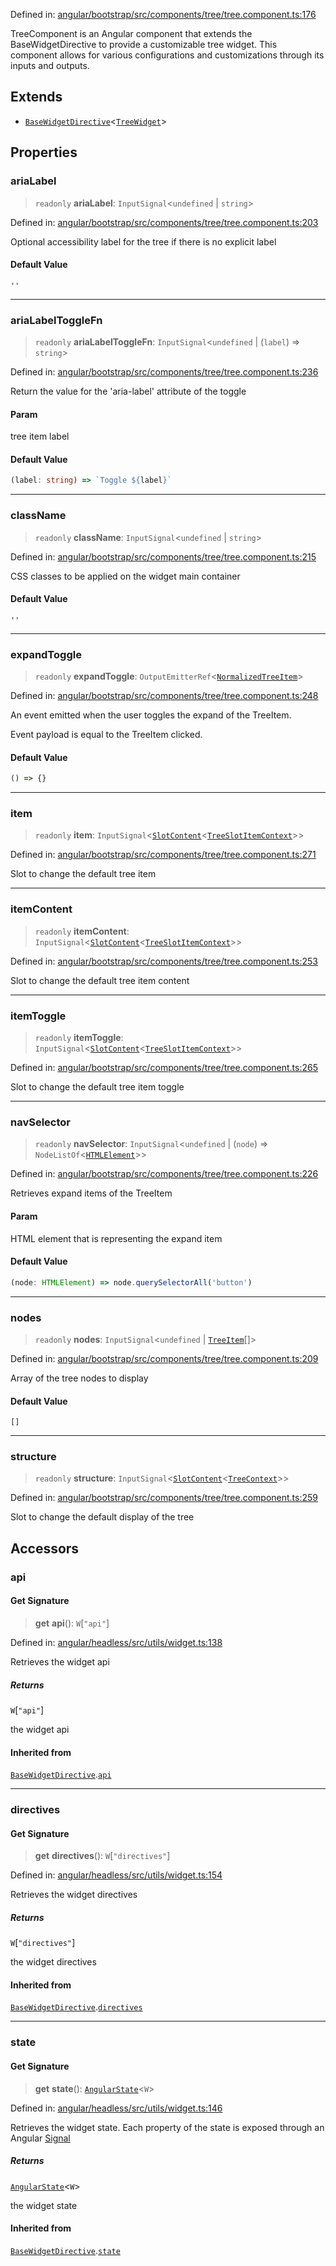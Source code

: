 Defined in: [angular/bootstrap/src/components/tree/tree.component.ts:176](https://github.com/AmadeusITGroup/AgnosUI/blob/813f49c892d842140337282d45e02401e2dccce2/angular/bootstrap/src/components/tree/tree.component.ts#L176)

TreeComponent is an Angular component that extends the BaseWidgetDirective
to provide a customizable tree widget. This component allows for various
configurations and customizations through its inputs and outputs.

## Extends

- [`BaseWidgetDirective`](BaseWidgetDirective.md)\<[`TreeWidget`](../type-aliases/TreeWidget.md)\>

## Properties

### ariaLabel

> `readonly` **ariaLabel**: `InputSignal`\<`undefined` \| `string`\>

Defined in: [angular/bootstrap/src/components/tree/tree.component.ts:203](https://github.com/AmadeusITGroup/AgnosUI/blob/813f49c892d842140337282d45e02401e2dccce2/angular/bootstrap/src/components/tree/tree.component.ts#L203)

Optional accessibility label for the tree if there is no explicit label

#### Default Value

`''`

***

### ariaLabelToggleFn

> `readonly` **ariaLabelToggleFn**: `InputSignal`\<`undefined` \| (`label`) => `string`\>

Defined in: [angular/bootstrap/src/components/tree/tree.component.ts:236](https://github.com/AmadeusITGroup/AgnosUI/blob/813f49c892d842140337282d45e02401e2dccce2/angular/bootstrap/src/components/tree/tree.component.ts#L236)

Return the value for the 'aria-label' attribute of the toggle

#### Param

tree item label

#### Default Value

```ts
(label: string) => `Toggle ${label}`
```

***

### className

> `readonly` **className**: `InputSignal`\<`undefined` \| `string`\>

Defined in: [angular/bootstrap/src/components/tree/tree.component.ts:215](https://github.com/AmadeusITGroup/AgnosUI/blob/813f49c892d842140337282d45e02401e2dccce2/angular/bootstrap/src/components/tree/tree.component.ts#L215)

CSS classes to be applied on the widget main container

#### Default Value

`''`

***

### expandToggle

> `readonly` **expandToggle**: `OutputEmitterRef`\<[`NormalizedTreeItem`](../interfaces/NormalizedTreeItem.md)\>

Defined in: [angular/bootstrap/src/components/tree/tree.component.ts:248](https://github.com/AmadeusITGroup/AgnosUI/blob/813f49c892d842140337282d45e02401e2dccce2/angular/bootstrap/src/components/tree/tree.component.ts#L248)

An event emitted when the user toggles the expand of the TreeItem.

Event payload is equal to the TreeItem clicked.

#### Default Value

```ts
() => {}
```

***

### item

> `readonly` **item**: `InputSignal`\<[`SlotContent`](../type-aliases/SlotContent.md)\<[`TreeSlotItemContext`](../type-aliases/TreeSlotItemContext.md)\>\>

Defined in: [angular/bootstrap/src/components/tree/tree.component.ts:271](https://github.com/AmadeusITGroup/AgnosUI/blob/813f49c892d842140337282d45e02401e2dccce2/angular/bootstrap/src/components/tree/tree.component.ts#L271)

Slot to change the default tree item

***

### itemContent

> `readonly` **itemContent**: `InputSignal`\<[`SlotContent`](../type-aliases/SlotContent.md)\<[`TreeSlotItemContext`](../type-aliases/TreeSlotItemContext.md)\>\>

Defined in: [angular/bootstrap/src/components/tree/tree.component.ts:253](https://github.com/AmadeusITGroup/AgnosUI/blob/813f49c892d842140337282d45e02401e2dccce2/angular/bootstrap/src/components/tree/tree.component.ts#L253)

Slot to change the default tree item content

***

### itemToggle

> `readonly` **itemToggle**: `InputSignal`\<[`SlotContent`](../type-aliases/SlotContent.md)\<[`TreeSlotItemContext`](../type-aliases/TreeSlotItemContext.md)\>\>

Defined in: [angular/bootstrap/src/components/tree/tree.component.ts:265](https://github.com/AmadeusITGroup/AgnosUI/blob/813f49c892d842140337282d45e02401e2dccce2/angular/bootstrap/src/components/tree/tree.component.ts#L265)

Slot to change the default tree item toggle

***

### navSelector

> `readonly` **navSelector**: `InputSignal`\<`undefined` \| (`node`) => `NodeListOf`\<[`HTMLElement`](https://developer.mozilla.org/docs/Web/API/HTMLElement)\>\>

Defined in: [angular/bootstrap/src/components/tree/tree.component.ts:226](https://github.com/AmadeusITGroup/AgnosUI/blob/813f49c892d842140337282d45e02401e2dccce2/angular/bootstrap/src/components/tree/tree.component.ts#L226)

Retrieves expand items of the TreeItem

#### Param

HTML element that is representing the expand item

#### Default Value

```ts
(node: HTMLElement) => node.querySelectorAll('button')
```

***

### nodes

> `readonly` **nodes**: `InputSignal`\<`undefined` \| [`TreeItem`](../interfaces/TreeItem.md)[]\>

Defined in: [angular/bootstrap/src/components/tree/tree.component.ts:209](https://github.com/AmadeusITGroup/AgnosUI/blob/813f49c892d842140337282d45e02401e2dccce2/angular/bootstrap/src/components/tree/tree.component.ts#L209)

Array of the tree nodes to display

#### Default Value

`[]`

***

### structure

> `readonly` **structure**: `InputSignal`\<[`SlotContent`](../type-aliases/SlotContent.md)\<[`TreeContext`](../type-aliases/TreeContext.md)\>\>

Defined in: [angular/bootstrap/src/components/tree/tree.component.ts:259](https://github.com/AmadeusITGroup/AgnosUI/blob/813f49c892d842140337282d45e02401e2dccce2/angular/bootstrap/src/components/tree/tree.component.ts#L259)

Slot to change the default display of the tree

## Accessors

### api

#### Get Signature

> **get** **api**(): `W`\[`"api"`\]

Defined in: [angular/headless/src/utils/widget.ts:138](https://github.com/AmadeusITGroup/AgnosUI/blob/813f49c892d842140337282d45e02401e2dccce2/angular/headless/src/utils/widget.ts#L138)

Retrieves the widget api

##### Returns

`W`\[`"api"`\]

the widget api

#### Inherited from

[`BaseWidgetDirective`](BaseWidgetDirective.md).[`api`](BaseWidgetDirective.md#api)

***

### directives

#### Get Signature

> **get** **directives**(): `W`\[`"directives"`\]

Defined in: [angular/headless/src/utils/widget.ts:154](https://github.com/AmadeusITGroup/AgnosUI/blob/813f49c892d842140337282d45e02401e2dccce2/angular/headless/src/utils/widget.ts#L154)

Retrieves the widget directives

##### Returns

`W`\[`"directives"`\]

the widget directives

#### Inherited from

[`BaseWidgetDirective`](BaseWidgetDirective.md).[`directives`](BaseWidgetDirective.md#directives)

***

### state

#### Get Signature

> **get** **state**(): [`AngularState`](../type-aliases/AngularState.md)\<`W`\>

Defined in: [angular/headless/src/utils/widget.ts:146](https://github.com/AmadeusITGroup/AgnosUI/blob/813f49c892d842140337282d45e02401e2dccce2/angular/headless/src/utils/widget.ts#L146)

Retrieves the widget state. Each property of the state is exposed through an Angular [Signal](https://angular.dev/api/core/Signal)

##### Returns

[`AngularState`](../type-aliases/AngularState.md)\<`W`\>

the widget state

#### Inherited from

[`BaseWidgetDirective`](BaseWidgetDirective.md).[`state`](BaseWidgetDirective.md#state)
